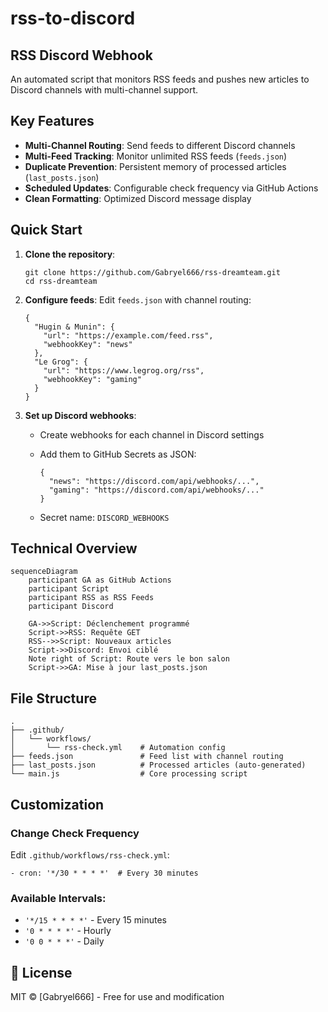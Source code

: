 # rss-to-discord

## RSS Discord Webhook

An automated script that monitors RSS feeds and pushes new articles to Discord channels with multi-channel support.

## Key Features

- **Multi-Channel Routing**: Send feeds to different Discord channels
- **Multi-Feed Tracking**: Monitor unlimited RSS feeds (`feeds.json`)
- **Duplicate Prevention**: Persistent memory of processed articles (`last_posts.json`)
- **Scheduled Updates**: Configurable check frequency via GitHub Actions
- **Clean Formatting**: Optimized Discord message display

## Quick Start

1. **Clone the repository**:

   ```
   git clone https://github.com/Gabryel666/rss-dreamteam.git
   cd rss-dreamteam
   ```

2. **Configure feeds**:
    Edit `feeds.json` with channel routing:

   ```
   {
     "Hugin & Munin": {
       "url": "https://example.com/feed.rss",
       "webhookKey": "news"
     },
     "Le Grog": {
       "url": "https://www.legrog.org/rss",
       "webhookKey": "gaming"
     }
   }
   ```

3. **Set up Discord webhooks**:

   - Create webhooks for each channel in Discord settings

   - Add them to GitHub Secrets as JSON:

     ```
     {
       "news": "https://discord.com/api/webhooks/...",
       "gaming": "https://discord.com/api/webhooks/..."
     }
     ```

   - Secret name: `DISCORD_WEBHOOKS`

## Technical Overview

```mermaid
sequenceDiagram
    participant GA as GitHub Actions
    participant Script
    participant RSS as RSS Feeds
    participant Discord

    GA->>Script: Déclenchement programmé
    Script->>RSS: Requête GET
    RSS-->>Script: Nouveaux articles
    Script->>Discord: Envoi ciblé
    Note right of Script: Route vers le bon salon
    Script->>GA: Mise à jour last_posts.json
```

## File Structure

```
.
├── .github/
│   └── workflows/
│       └── rss-check.yml    # Automation config
├── feeds.json               # Feed list with channel routing
├── last_posts.json          # Processed articles (auto-generated)
└── main.js                  # Core processing script
```

## Customization

### Change Check Frequency

Edit `.github/workflows/rss-check.yml`:

```
- cron: '*/30 * * * *'  # Every 30 minutes
```

### Available Intervals:

- `'*/15 * * * *'` - Every 15 minutes
- `'0 * * * *'` - Hourly
- `'0 0 * * *'` - Daily

## 📄 License

MIT © [Gabryel666] - Free for use and modification
